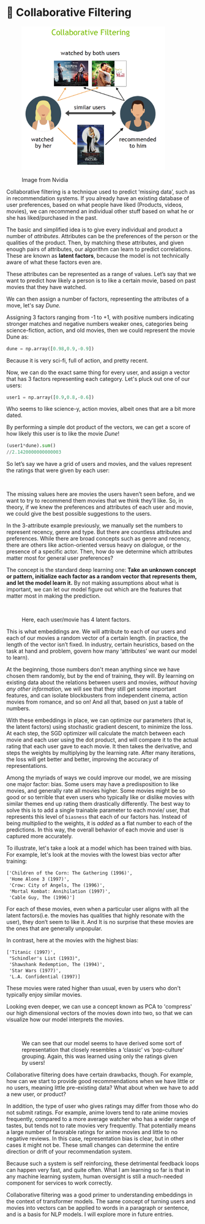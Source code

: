 # 🤝 Collaborative Filtering

<figure><img src="../.gitbook/assets/image (8) (1).png" alt="" width="375"><figcaption><p>Image from Nvidia</p></figcaption></figure>

Collaborative filtering is a technique used to predict ‘missing data’, such as in recommendation systems. If you already have an existing database of user preferences, based on what people have liked (Products, videos, movies), we can recommend an individual other stuff based on what he or she has liked/purchased in the past.&#x20;

The basic and simplified idea is to give every individual and product a number of _attributes_. Attributes can be the preferences of the person or the qualities of the product. Then, by matching these attributes, and given enough pairs of attributes, our algorithm can learn to predict correlations. These are known as **latent factors**, because the model is not technically aware of what these factors even are.&#x20;

These attributes can be represented as a range of values. Let’s say that we want to predict how likely a person is to like a certain movie, based on past movies that they have watched.&#x20;

We can then assign a number of factors, representing the attributes of a move, let's say _Dune._&#x20;

Assigning 3 factors  ranging from -1 to +1, with positive numbers indicating stronger matches and negative numbers weaker ones, categories being science-fiction, action, and old movies, then we could represent the movie Dune as:

```python
dune = np.array([0.98,0.9,-0.9])
```

Because it is very sci-fi, full of action, and pretty recent.

Now, we can do the exact same thing for every user, and assign a vector that has 3 factors representing each category. Let's pluck out one of our users:&#x20;

```python
user1 = np.array([0.9,0.8,-0.6])
```

Who seems to like science-y, action movies, albeit ones that are a bit more dated.

By performing a simple dot product of the vectors, we can get a score of how likely this user is to like the movie _Dune_!

```python
(user1*dune).sum()
//2.1420000000000003

```

So let’s say we have a grid of users and movies, and the values represent the ratings that were given by each user:

<figure><img src="https://lh7-us.googleusercontent.com/docsz/AD_4nXeqazUu8mN5a4F1qftmB-F3UzcWsL6e9b32xWelkFIyv9ZOFazhFR3P-GqHfBh9CDLD93Ri3Ka5jqqyzPZqUmBs0hYvMUAAE7rtChwLysG54aNFh9udmGkoj3QqYDjvR8Z3xJpH4BYlCwkOGIJX3r6MrtA?key=K566RxLMZBd4qkty-CORpQ" alt=""><figcaption></figcaption></figure>

The missing values here are movies the users haven’t seen before, and we want to try to recommend them movies that we think they’ll like. So, in theory, if we knew the preferences and attributes of each user and movie, we could give the best possible suggestions to the users.

In the 3-attribute example previously, we manually set the numbers to represent recency, genre and type. But there are countless attributes and preferences. While there are broad concepts such as genre and recency, there are others like action-oriented versus heavy on dialogue, or the presence of a specific actor. Then, how do we determine which attributes matter most for general user preferences?

The concept is the standard deep learning one: **Take an unknown concept or pattern, initialize each factor as a random vector that represents them, and let the model learn it.** By not making assumptions about what is important, we can let our model figure out which are the features that matter most in making the prediction.&#x20;

<figure><img src="https://lh7-us.googleusercontent.com/docsz/AD_4nXfJr_5pw9HkxMqljoEJ2v0-KRBHPxVv1S3uiJHor1Tt9L8OYq5B_y_0EWCgYMmIkMTQGie35TOKsirg2CPhCHfcoaMx1l11v-hKLIhYz2apci4Xnq6Sdb0MRI5Io7ps59ElajfIygo8MoHbQuHuTsma671t?key=K566RxLMZBd4qkty-CORpQ" alt=""><figcaption><p>Here, each user/movie has 4 latent factors.</p></figcaption></figure>

This is what embeddings are. We will attribute to each of our users and each of our movies a random vector of a certain length. (in practice, the length of the vector isn’t fixed. In industry, certain heuristics, based on the task at hand and problem, govern how many ‘attributes’ we want our model to learn).&#x20;

At the beginning, those numbers don't mean anything since we have chosen them randomly, but by the end of training, they will. By learning on existing data about the relations between users and movies, _without having any other information_, we will see that they still get some important features, and can isolate blockbusters from independent cinema, action movies from romance, and so on! And all that, based on just a table of numbers.

With these embeddings in place, we can optimize our parameters (that is, the latent factors) using stochastic gradient descent, to minimize the loss. At each step, the SGD optimizer will calculate the match between each movie and each user using the dot product, and will compare it to the actual rating that each user gave to each movie. It then takes the derivative, and steps the weights by multiplying by the learning rate. After many iterations, the loss will get better and better, improving the accuracy of representations.

Among the myriads of ways we could improve our model, we are missing one major factor: bias. Some users may have a predisposition to like movies, and generally rate all movies higher. Some movies might be so good or so terrible that even users who typically like or dislike movies with similar themes end up rating them drastically differently. The best way to solve this is to add a single trainable parameter to each movie/ user, that represents this level of `biasness` that each of our factors has. Instead of being _multiplied_ to the weights, it is _added_ as a flat number to each of the predictions. In this way, the overall behavior of each movie and user is captured more accurately.&#x20;

To illustrate, let's take a look at a model which has been trained with bias. For example, let's look at the movies with the lowest bias vector after training:&#x20;

```
['Children of the Corn: The Gathering (1996)',
 'Home Alone 3 (1997)',
 'Crow: City of Angels, The (1996)',
 'Mortal Kombat: Annihilation (1997)',
 'Cable Guy, The (1996)']
```

For each of these movies, even when a particular user aligns with all the latent factors(i.e. the movies has qualities that highly resonate with the user), they don’t seem to like it. And It is no surprise that these movies are the ones that are generally unpopular.&#x20;

In contrast, here at the movies with the highest bias:

```
['Titanic (1997)',
 "Schindler's List (1993)",
 'Shawshank Redemption, The (1994)',
 'Star Wars (1977)',
 'L.A. Confidential (1997)]

```

These movies were rated higher than usual, even by users who don't typically enjoy similar movies.

Looking even deeper, we can use a concept known as PCA to 'compress' our high dimensional vectors of the movies down into two, so that we can visualize how our model interprets the movies.

<figure><img src="https://lh7-us.googleusercontent.com/docsz/AD_4nXdSBvJWKtEoBL2_VrViEuH6iRn9KFBu3CzTxd1Cw5T7RoG0t9I8OHcdeuEnxY8oQ82FibLlUTXjpnGv2tQA7byEEfvqpBsQx1RxuFu2FZMp3VCH96wZGnGFwkPVgGkLHD5Qj6hWGRoKzEPxgdBfQVdWiGKn?key=K566RxLMZBd4qkty-CORpQ" alt=""><figcaption><p>We can see that our model seems to have derived some sort of representation that closely resembles a ‘classic’ vs ‘pop-culture’ grouping. Again, this was learned using only the ratings given by users! </p></figcaption></figure>

Collaborative filtering does have certain drawbacks, though. For example, how can we start to provide good recommendations when we have little or no users, meaning little pre-existing data? What about when we have to add a new user, or product?&#x20;

In addition, the type of user who gives ratings may differ from those who do not submit ratings. For example, anime lovers tend to rate anime movies frequently, compared to a more average watcher who has a wider range of tastes, but tends not to rate movies very frequently. That potentially means a large number of favorable ratings for anime movies and little to no negative reviews. In this case, representation bias is clear, but in other cases it might not be. These small changes can determine the entire direction or drift of your recommendation system.&#x20;

Because such a system is self reinforcing, these detrimental feedback loops can happen very fast, and quite often. What I am learning so far is that in any machine learning system, human oversight is still a much-needed component for services to work correctly.

Collaborative filtering was a good primer to understanding embeddings in the context of transformer models. The same concept of turning users and movies into vectors can be applied to words in a paragraph or sentence, and is a basis for NLP models. I will explore more in future entries.

&#x20; &#x20;
